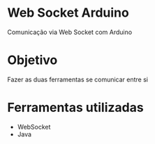 Web Socket Arduino
================

Comunicação via Web Socket com Arduino

Objetivo
=======
Fazer as duas ferramentas se comunicar entre si

Ferramentas utilizadas
=======
* WebSocket
* Java

